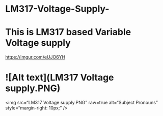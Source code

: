 # LM317-Voltage-Supply-
# This is LM317 based Variable Voltage supply

https://imgur.com/eUJO6YH
# ![Alt text](LM317 Voltage supply.PNG)
<img
src=“LM317 Voltage supply.PNG”
raw=true
alt=“Subject Pronouns”
style=“margin-right: 10px;”
/>
